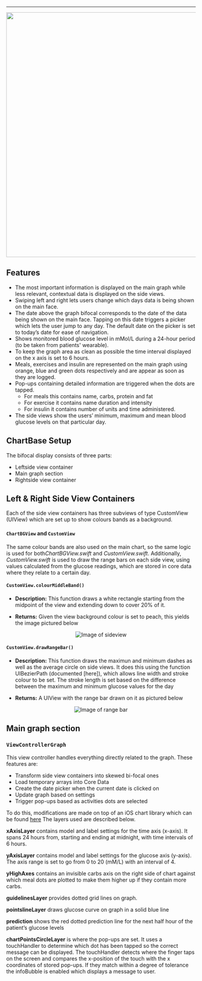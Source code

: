 ---

<p align="center">
	<img src="https://raw.githubusercontent.com/danwells96/ARISES/master/DocFiles/img/Bifocal.png" width="650"/>
</p>

## Features
* The most important information is displayed on the main graph while less relevant, contextual data is displayed on the side views. 
* Swiping left and right lets users change which days data is being shown on the main face.
* The date above the graph bifocal corresponds to the date of the data being shown on the main face. Tapping on this date triggers a picker which lets the user jump to any day. The default date on the picker is set to today’s date for ease of navigation.
* Shows monitored blood glucose level in mMol/L during a 24-hour period (to be taken from patients' wearable).
* To keep the graph area as clean as possible the time interval displayed on the x axis is set to 6 hours.
* Meals, exercises and insulin are represented on the main graph using orange, blue and green dots respectively and are appear as soon as they are logged.   
* Pop-ups containing detailed information are triggered when the dots are tapped.
	* For meals this contains name, carbs, protein and fat
	* For exercise it contains name duration and intensity 
	* For insulin it contains number of units and time administered.
* The side views show the users’ minimum, maximum and mean blood glucose levels on that particular day.

## ChartBase Setup
The bifocal display consists of three parts: 
  * Leftside view container
  * Main graph section
  * Rightside view container

## Left & Right Side View Containers
Each of the side view containers has three subviews of type CustomView (UIView) which are set up to show colours bands as a background.

#### `ChartBGView` and `CustomView`
The same colour bands are also used on the main chart, so the same logic is used for both*ChartBGView.swift* and *CustomView.swift*. Additionally, *CustomView.swift* is used to draw the range bars on each side view, using values calculated from the glucose readings, which are stored in core data where they relate to a certain day.
#### `CustomView.colourMiddleBand()`
* **Description:**
This function draws a white rectangle starting from the midpoint of the view and extending down to cover 20% of it. 

* **Returns:**
Given the view background colour is set to peach, this yields the image pictured below

<p align="center">
	<img src="https://raw.githubusercontent.com/danwells96/ARISES/master/DocFiles/img/sideview.png" alt="Image of sideview"/>
</p>

#### `CustomView.drawRangeBar()`

* **Description:**
This function draws the maximun and minimum dashes as well as the average circle on side views. It does this using the function UIBezierPath (documented [here]), which allows line width and stroke colour to be set. The stroke length is set based on the difference between the maximum and minimum glucose values for the day

* **Returns:** A UIView with the range bar drawn on it as pictured below

<p align="center">
	<img src="https://raw.githubusercontent.com/danwells96/ARISES/master/DocFiles/img/rangeBar.png" alt="Image of range bar"/>
</p>

## Main graph section

### `ViewControllerGraph`

This view controller handles everything directly related to the graph. These features are:
* Transform side view containers into skewed bi-focal ones 
* Load temporary arrays into Core Data
* Create the date picker when the current date is clicked on  
* Update graph based on settings  
* Trigger pop-ups based as activities dots are selected

To do this, modifications are made on top of an iOS chart library which can be found [here][2]
The layers used are described below.

**xAxisLayer** contains model and label settings for the time axis (x-axis). It spans 24 hours from, starting and ending at midnight, with time intervals of 6 hours.

**yAxisLayer** contains model and label settings for the glucose axis (y-axis). The axis range is set to go from 0 to 20 (mM/L) with an interval of 4. 

**yHighAxes** contains an invisible carbs axis on the right side of chart against which meal dots are plotted to make them higher up if they contain more carbs.

**guidelinesLayer** provides dotted grid lines on graph.

**pointslineLayer** draws glucose curve on graph in a solid blue line

**prediction** shows the red dotted prediction line for the next half hour of the patient’s glucose levels

**chartPointsCircleLayer** is where the pop-ups are set. It uses a touchHandler to determine which dot has been tapped so the correct message can be displayed. The touchHandler detects where the finger taps on the screen and compares the x-position of the touch with the x coordinates of stored pop-ups. If they match within a degree of tolerance the infoBubble is enabled which displays a message to user.

[1]: https://developer.apple.com/documentation/uikit/uibezierpath?changes=_7
[2]: https://github.com/i-schuetz/SwiftCharts.git

